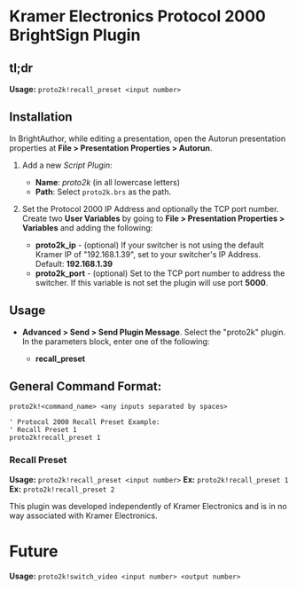 # Kramer Electronics Protocol 2000 BrightSign Plugin

## tl;dr

**Usage:** `proto2k!recall_preset <input number>`

## Installation

In BrightAuthor, while editing a presentation, open the Autorun presentation properties at **File > Presentation Properties > Autorun**.

1. Add a new *Script Plugin*:

	* **Name**: _proto2k_ (in all lowercase letters)
	* **Path**: Select `proto2k.brs` as the path.

2. Set the Protocol 2000 IP Address and optionally the TCP port number. Create two **User Variables** by going to **File > Presentation Properties > Variables** and adding the following:
	* **proto2k_ip** - (optional) If your switcher is not using the default Kramer IP of "192.168.1.39", set to your switcher's IP Address. Default: **192.168.1.39**
	* **proto2k_port** - (optional) Set to the TCP port number to address the switcher. If this variable is not set the plugin will use port **5000**.

## Usage

* **Advanced > Send > Send Plugin Message**. Select the "proto2k" plugin. In the parameters block, enter one of the following:

  * **recall_preset**


## General Command Format:

    proto2k!<command_name> <any inputs separated by spaces>

    ' Protocol 2000 Recall Preset Example:
    ' Recall Preset 1
    proto2k!recall_preset 1

### **Recall Preset**

**Usage:** `proto2k!recall_preset <input number>`
**Ex:** `proto2k!recall_preset 1`
**Ex:** `proto2k!recall_preset 2`


This plugin was developed independently of Kramer Electronics and is in no way
associated with Kramer Electronics.

# Future

**Usage:** `proto2k!switch_video <input number> <output number>`
